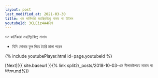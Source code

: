```yaml
---
layout: post
last_modified_at: 2021-03-30
title: ওম কার্নিকারা মহাস্থিরবিগ্নে নামায গা টাইমস
youtubeId: 3CLEiz4A4RM
---
```

 
 
 ওম কার্নিকারা মহাস্থিরবিগ্নে নামায  
 
 -  যিনি সোনার ফুল দিয়ে তৈরি মালা পরেন 
 
  
 
  
 
 
 
 
 
 


{% include youtubePlayer.html id=page.youtubeId %}
 
[Next]({{ site.baseurl }}{% link  split2/_posts/2018-10-03-ওম নীলামউলায়ে নামায গা টাইমস.md%})
 
